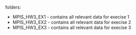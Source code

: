 folders:
- MPIS_HW3_EX1 - contains all relevant data for execise 1
- MPIS_HW3_EX2 - contains all relevant data for execise 2
- MPIS_HW3_EX3 - contains all relevant data for execise 3
